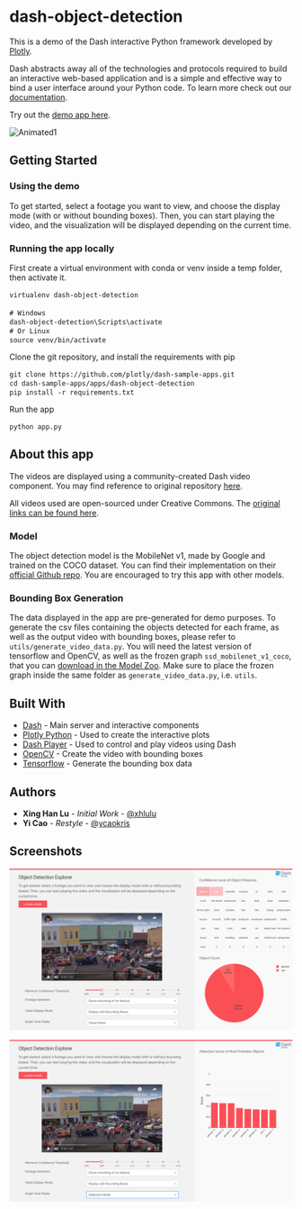 # dash-object-detection

This is a demo of the Dash interactive Python framework developed by [Plotly](https://plot.ly/).

Dash abstracts away all of the technologies and protocols required to build an interactive web-based application and is a simple and effective way to bind a user interface around your Python code. To learn more check out our [documentation](https://plot.ly/dash).

Try out the [demo app here](https://dash-gallery.plotly.host/dash-object-detection/).

![Animated1](images/Screencast.gif)

## Getting Started

### Using the demo

To get started, select a footage you want to view, and choose the display mode (with or without bounding boxes). Then, you can start playing the video, and the visualization will be displayed depending on the current time.

### Running the app locally

First create a virtual environment with conda or venv inside a temp folder, then activate it.

```
virtualenv dash-object-detection

# Windows
dash-object-detection\Scripts\activate
# Or Linux
source venv/bin/activate
```

Clone the git repository, and install the requirements with pip
```
git clone https://github.com/plotly/dash-sample-apps.git
cd dash-sample-apps/apps/dash-object-detection
pip install -r requirements.txt
```

Run the app
```
python app.py
```

## About this app
The videos are displayed using a community-created Dash video component. You may find reference to original repository [here](https://github.com/plotly/dash-player).

All videos used are open-sourced under Creative Commons. The [original links can be found here](data/original_footage.md).

### Model
The object detection model is the MobileNet v1, made by Google and trained on the COCO dataset. You can find their implementation on their [official Github repo](https://github.com/tensorflow/models/blob/master/research/slim/nets/mobilenet_v1.md). You are encouraged to try this app with other models.

### Bounding Box Generation
The data displayed in the app are pre-generated for demo purposes. To generate the csv files containing the objects detected for each frame, as well as the output video with bounding boxes, please refer to `utils/generate_video_data.py`. You will need the latest version of tensorflow and OpenCV, as well as the frozen graph `ssd_mobilenet_v1_coco`, that you can [download in the Model Zoo](https://github.com/tensorflow/models/blob/master/research/object_detection/g3doc/detection_model_zoo.md). Make sure to place the frozen graph inside the same folder as `generate_video_data.py`, i.e. `utils`.

## Built With

* [Dash](https://dash.plot.ly/) - Main server and interactive components
* [Plotly Python](https://plot.ly/python/) - Used to create the interactive plots
* [Dash Player](https://github.com/plotly/dash-player) - Used to control and play videos using Dash
* [OpenCV](https://docs.opencv.org/) - Create the video with bounding boxes
* [Tensorflow](https://www.tensorflow.org/api_docs/) - Generate the bounding box data


## Authors

* **Xing Han Lu** - *Initial Work* - [@xhlulu](https://github.com/xhlulu)
* **Yi Cao** - *Restyle* - [@ycaokris](https://github.com/ycaokris)

## Screenshots
![Screenshot1](images/Screenshot1.png)

![Screenshot2](images/Screenshot2.png)
